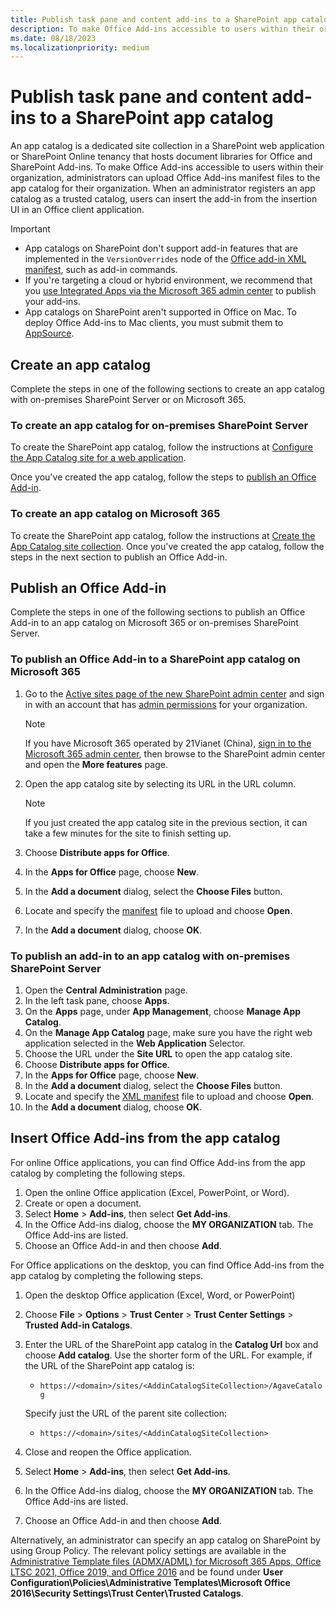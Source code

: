 ```yaml
---
title: Publish task pane and content add-ins to a SharePoint app catalog
description: To make Office Add-ins accessible to users within their organization, administrators can upload Office Add-ins manifest files to the app catalog for their organization.
ms.date: 08/18/2023
ms.localizationpriority: medium
---
```


# Publish task pane and content add-ins to a SharePoint app catalog

An app catalog is a dedicated site collection in a SharePoint web application or SharePoint Online tenancy that hosts document libraries for Office and SharePoint Add-ins. To make Office Add-ins accessible to users within their organization, administrators can upload Office Add-ins manifest files to the app catalog for their organization. When an administrator registers an app catalog as a trusted catalog, users can insert the add-in from the insertion UI in an Office client application.

> [!IMPORTANT]
>
> - App catalogs on SharePoint don't support add-in features that are implemented in the `VersionOverrides` node of the [Office add-in XML manifest](../develop/xml-manifest-overview.md), such as add-in commands.
> - If you're targeting a cloud or hybrid environment, we recommend that you [use Integrated Apps via the Microsoft 365 admin center](/microsoft-365/admin/manage/test-and-deploy-microsoft-365-apps) to publish your add-ins.
> - App catalogs on SharePoint aren't supported in Office on Mac. To deploy Office Add-ins to Mac clients, you must submit them to [AppSource](/office/dev/store/submit-to-the-office-store).

## Create an app catalog

Complete the steps in one of the following sections to create an app catalog with on-premises SharePoint Server or on Microsoft 365.

### To create an app catalog for on-premises SharePoint Server

To create the SharePoint app catalog, follow the instructions at [Configure the App Catalog site for a web application](/sharepoint/administration/manage-the-app-catalog).

Once you've created the app catalog, follow the steps to [publish an Office Add-in](#publish-an-office-add-in).

### To create an app catalog on Microsoft 365

To create the SharePoint app catalog, follow the instructions at [Create the App Catalog site collection](/sharepoint/use-app-catalog#step-1-create-the-app-catalog-site-collection). Once you've created the app catalog, follow the steps in the next section to publish an Office Add-in.

## Publish an Office Add-in

Complete the steps in one of the following sections to publish an Office Add-in to an app catalog on Microsoft 365 or on-premises SharePoint Server.

### To publish an Office Add-in to a SharePoint app catalog on Microsoft 365

1. Go to the [Active sites page of the new SharePoint admin center](https://admin.microsoft.com/sharepoint?page=siteManagement&modern=true) and sign in with an account that has [admin permissions](/sharepoint/sharepoint-admin-role) for your organization.

    > [!NOTE]
    > If you have Microsoft 365 operated by 21Vianet (China), [sign in to the Microsoft 365 admin center](https://go.microsoft.com/fwlink/p/?linkid=850627), then browse to the SharePoint admin center and open the **More features** page.

1. Open the app catalog site by selecting its URL in the URL column.

    > [!NOTE]
    > If you just created the app catalog site in the previous section, it can take a few minutes for the site to finish setting up.

1. Choose **Distribute apps for Office**.
1. In the **Apps for Office** page, choose **New**.
1. In the **Add a document** dialog, select the **Choose Files** button.
1. Locate and specify the [manifest](../develop/add-in-manifests.md) file to upload and choose **Open**.
1. In the **Add a document** dialog, choose **OK**.

### To publish an add-in to an app catalog with on-premises SharePoint Server

1. Open the **Central Administration** page.
1. In the left task pane, choose **Apps**.
1. On the **Apps** page, under **App Management**, choose **Manage App Catalog**.
1. On the **Manage App Catalog** page, make sure you have the right web application selected in the **Web Application** Selector.
1. Choose the URL under the **Site URL** to open the app catalog site.
1. Choose **Distribute apps for Office**.
1. In the **Apps for Office** page, choose **New**.
1. In the **Add a document** dialog, select the **Choose Files** button.
1. Locate and specify the [XML manifest](../develop/xml-manifest-overview.md) file to upload and choose **Open**.
1. In the **Add a document** dialog, choose **OK**.

## Insert Office Add-ins from the app catalog

For online Office applications, you can find Office Add-ins from the app catalog by completing the following steps.

1. Open the online Office application (Excel, PowerPoint, or Word).
1. Create or open a document.
1. Select **Home** > **Add-ins**, then select **Get Add-ins**.
1. In the Office Add-ins dialog, choose the **MY ORGANIZATION** tab.
    The Office Add-ins are listed.
1. Choose an Office Add-in and then choose **Add**.

For Office applications on the desktop, you can find Office Add-ins from the app catalog by completing the following steps.

1. Open the desktop Office application (Excel, Word, or PowerPoint)
1. Choose **File** > **Options** > **Trust Center** > **Trust Center Settings** > **Trusted Add-in Catalogs**.
1. Enter the URL of the SharePoint app catalog in the **Catalog Url** box and choose **Add catalog**.
    Use the shorter form of the URL. For example, if the URL of the SharePoint app catalog is:
    - `https://<domain>/sites/<AddinCatalogSiteCollection>/AgaveCatalog`

    Specify just the URL of the parent site collection:
    - `https://<domain>/sites/<AddinCatalogSiteCollection>`
1. Close and reopen the Office application.
1. Select **Home** > **Add-ins**, then select **Get Add-ins**.
1. In the Office Add-ins dialog, choose the **MY ORGANIZATION** tab.
    The Office Add-ins are listed.
1. Choose an Office Add-in and then choose **Add**.

Alternatively, an administrator can specify an app catalog on SharePoint by using Group Policy. The relevant policy settings are available in the [Administrative Template files (ADMX/ADML) for Microsoft 365 Apps, Office LTSC 2021, Office 2019, and Office 2016](https://www.microsoft.com/download/details.aspx?id=49030) and be found under **User Configuration\Policies\Administrative Templates\Microsoft Office 2016\Security Settings\Trust Center\Trusted Catalogs**.
